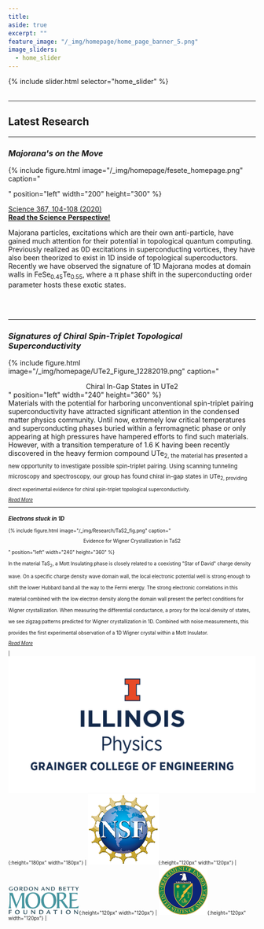 ```yaml
---
title:
aside: true
excerpt: ""
feature_image: "/_img/homepage/home_page_banner_5.png"   
image_sliders:
  - home_slider
---
```

{% include slider.html selector="home_slider" %}  
<br>  

---
## Latest Research
---


### *Majorana's on the Move*

{% include figure.html image="/_img/homepage/fesete_homepage.png" caption="<center></center>" position="left" width="200" height="300" %}  

[Science  367, 104-108 (2020)](https://science.sciencemag.org/content/367/6473/104/tab-pdf) <br>
[**Read the Science Perspective!**](https://science.sciencemag.org/content/367/6473/23)

Majorana particles, excitations which are their own anti-particle, have gained much attention for their potential in topological quantum computing. Previously realized as 0D excitations in superconducting vortices, they have also been theorized to exist in 1D inside of topological supercoductors. Recently we have observed the signature of 1D Majorana modes at domain walls in FeSe<sub>0.45</sub>Te<sub>0.55</sub>, where a π phase shift in the superconducting order parameter hosts these exotic states.

<br>
<br>

---

### *Signatures of Chiral Spin-Triplet Topological Superconductivity*

{% include figure.html image="/_img/homepage/UTe2_Figure_12282019.png" caption="<center>Chiral In-Gap States in UTe2</center>" position="left" width="240" height="360" %}  
Materials with the potential for harboring unconventional spin-triplet pairing superconductivity have attracted significant attention in the condensed matter physics community. Until now, extremely low critical temperatures and superconducting phases buried within a ferromagnetic phase or only appearing at high pressures have hampered efforts to find such materials. However, with a transition temperature of 1.6 K having been recently discovered in the heavy fermion compound UTe<sub>2, the material has presented a new opportunity to investigate possible spin-triplet pairing. Using scanning tunneling microscopy and spectroscopy, our group has found chiral in-gap states in UTe<sub>2, providing direct experimental evidence for chiral spin-triplet topological superconductivity.

[*Read More*](https://arxiv.org/abs/1908.02846)

---

### *Electrons stuck in 1D*

{% include figure.html image="/_img/Research/TaS2_fig.png" caption="<center>Evidence for Wigner Crystallization in TaS2</center>" position="left" width="240" height="360" %}  
In the material TaS<sub>2</sub>, a Mott Insulating phase is closely related to a coexisting "Star of David" charge density wave. On a specific charge density wave domain wall, the local electronic potential well is strong enough to shift the lower Hubbard band all the way to the Fermi energy. The strong electronic correlations in this material combined with the low electron density along the domain wall present the perfect conditions for Wigner crystallization. When measuring the differential conductance, a proxy for the local density of states, we see zigzag patterns predicted for Wigner crystallization in 1D. Combined with noise measurements, this provides the first experimental observation of a 1D Wigner crystal within a Mott Insulator.  

 [*Read More*](https://arxiv.org/ftp/arxiv/papers/1906/1906.11983.pdf)



| ![image](/_img/uofi_physics.png){:height="180px" width="180px"} | ![image](/_img/nsf_logo.png){:height="120px" width="120px"} | ![image](/_img/moore_logo.png){:height="120px" width="120px"} | ![image](/_img/doe_logo.png){:height="120px" width="120px"} |  
